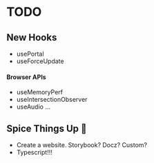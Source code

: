 # TODO

## New Hooks

- usePortal
- useForceUpdate

#### Browser APIs

- useMemoryPerf
- useIntersectionObserver
- useAudio
  ...

## Spice Things Up 🥘

- Create a website. Storybook? Docz? Custom?
- Typescript!!!
